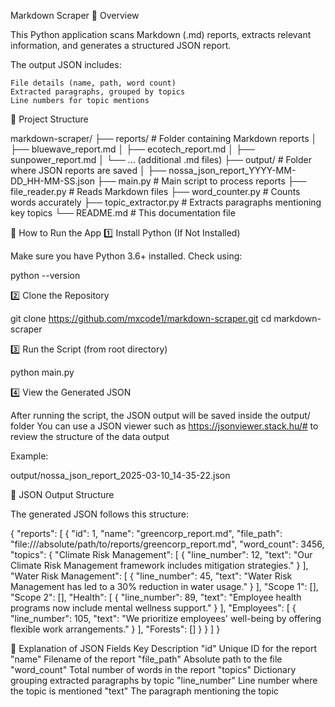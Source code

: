 Markdown Scraper
📌 Overview

This Python application scans Markdown (.md) reports, extracts relevant information, and generates a structured JSON report.

The output JSON includes:

    File details (name, path, word count)
    Extracted paragraphs, grouped by topics
    Line numbers for topic mentions

📂 Project Structure

markdown-scraper/
├── reports/                    # Folder containing Markdown reports
│   ├── bluewave_report.md
│   ├── ecotech_report.md
│   ├── sunpower_report.md
│   └── ... (additional .md files)
├── output/                     # Folder where JSON reports are saved
│   ├── nossa_json_report_YYYY-MM-DD_HH-MM-SS.json
├── main.py                      # Main script to process reports
├── file_reader.py                # Reads Markdown files
├── word_counter.py               # Counts words accurately
├── topic_extractor.py            # Extracts paragraphs mentioning key topics
└── README.md                     # This documentation file

🚀 How to Run the App
1️⃣ Install Python (If Not Installed)

Make sure you have Python 3.6+ installed. Check using:

python --version

2️⃣ Clone the Repository

git clone https://github.com/mxcode1/markdown-scraper.git
cd markdown-scraper

3️⃣ Run the Script (from root directory)

python main.py

4️⃣ View the Generated JSON

After running the script, the JSON output will be saved inside the output/ folder
You can use a JSON viewer such as https://jsonviewer.stack.hu/# to review the structure of the data output

Example:

output/nossa_json_report_2025-03-10_14-35-22.json

📝 JSON Output Structure

The generated JSON follows this structure:

{
  "reports": [
    {
      "id": 1,
      "name": "greencorp_report.md",
      "file_path": "file:///absolute/path/to/reports/greencorp_report.md",
      "word_count": 3456,
      "topics": {
        "Climate Risk Management": [
          {
            "line_number": 12,
            "text": "Our Climate Risk Management framework includes mitigation strategies."
          }
        ],
        "Water Risk Management": [
          {
            "line_number": 45,
            "text": "Water Risk Management has led to a 30% reduction in water usage."
          }
        ],
        "Scope 1": [],
        "Scope 2": [],
        "Health": [
          {
            "line_number": 89,
            "text": "Employee health programs now include mental wellness support."
          }
        ],
        "Employees": [
          {
            "line_number": 105,
            "text": "We prioritize employees' well-being by offering flexible work arrangements."
          }
        ],
        "Forests": []
      }
    }
  ]
}

🔹 Explanation of JSON Fields
Key	Description
"id"	Unique ID for the report
"name"	Filename of the report
"file_path"	Absolute path to the file
"word_count"	Total number of words in the report
"topics"	Dictionary grouping extracted paragraphs by topic
"line_number"	Line number where the topic is mentioned
"text"	The paragraph mentioning the topic
